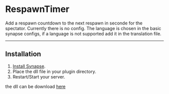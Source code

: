 # RespawnTimer

Add a respawn countdown to the next respawn in seconde for the spectator. 
Currently there is no config.
The language is chosen in the basic synapse configs, if a language is not supported add it in the translation file.

***

## Installation
1. [Install Synapse](https://github.com/SynapseSL/Synapse/wiki#hosting-guides).
2. Place the dll file in your plugin directory.
3. Restart/Start your server.

the dll can be download [here](https://github.com/VT-DevGiT/RespawnTimer/releases/)


